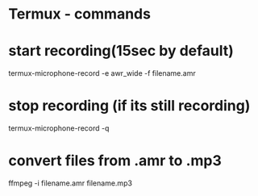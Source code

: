 # Termux - commands

# start recording(15sec by default)

termux-microphone-record -e awr_wide -f filename.amr

# stop recording (if its still recording)

termux-microphone-record -q

# convert files from .amr to .mp3

ffmpeg -i filename.amr filename.mp3
